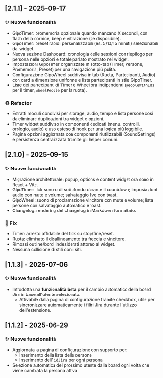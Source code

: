 ## [2.1.1] - 2025-09-17

### ✨ Nuove funzionalità

- GipoTimer: promemoria opzionale quando mancano X secondi, con flash della cornice, beep e vibrazione (se disponibile).
- GipoTimer: preset rapidi personalizzabili (es. 5/10/15 minuti) selezionabili dal widget.
- Nuova sezione Dashboard: cronologia delle sessioni con riepilogo per persona nelle opzioni e totale parlato mostrato nel widget.
- Impostazioni GipoTimer organizzate in sotto-tab (Timer, Persone, Promemoria, Preset) per una navigazione più pulita.
- Configurazione GipoWheel suddivisa in tab (Ruota, Partecipanti, Audio) con card a dimensione uniforme e lista partecipanti in stile GipoTimer.
- Liste dei partecipanti di Timer e Wheel ora indipendenti (`peopleWithIds` per il timer, `wheelPeople` per la ruota).

### ♻️ Refactor

- Estratti moduli condivisi per storage, audio, tempo e lista persone così da eliminare duplicazioni tra widget e opzioni.
- Timer widget suddiviso in componenti dedicati (menu, controlli, orologio, audio) e uso esteso di hook per una logica più leggibile.
- Pagina opzioni aggiornata con componenti riutilizzabili (SoundSettings) e persistenza centralizzata tramite gli helper comuni.

## [2.1.0] - 2025-09-15

### ✨ Nuove funzionalità

- Migrazione architetturale: popup, options e content widget ora sono in React + Vite.
- GipoTimer: tick sonoro di sottofondo durante il countdown; impostazioni audio con mute e volume; salvataggio live con toast.
- GipoWheel: suono di proclamazione vincitore con mute e volume; lista persone con salvataggio automatico e toast.
- Changelog: rendering del changelog in Markdown formattato.

### 🐛 Fix

- Timer: arresto affidabile del tick su stop/fine/reset.
- Ruota: eliminato il disallineamento tra freccia e vincitore.
- Rimossi outline/bordi indesiderati attorno al widget.
- Nessuna collisione di stili con i siti.

## [1.1.3] - 2025-07-06

### ✨ Nuove funzionalità

- Introdotta una **funzionalità beta** per il cambio automatico della board Jira in base all'utente selezionato.
  - Attivabile dalla pagina di configurazione tramite checkbox, utile per sincronizzare automaticamente i filtri Jira durante l'utilizzo dell'estensione.

## [1.1.2] - 2025-06-29

### ✨ Nuove funzionalità

- Aggiornata la pagina di configurazione con supporto per:
  - Inserimento della lista delle persone
  - Inserimento dell' `idJira` per ogni persona
- Selezione automatica del prossimo utente dalla board ogni volta che viene cambiata la persona attiva
